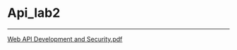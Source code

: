 ﻿# Api_lab2
------------------
[Web API Development and Security.pdf](https://github.com/user-attachments/files/19726657/Web.API.Development.and.Security.pdf)
